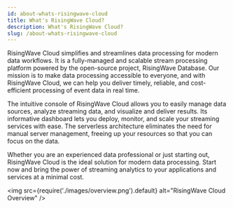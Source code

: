 ```yaml
---
id: about-whats-risingwave-cloud
title: What's RisingWave Cloud?
description: What's RisingWave Cloud?
slug: /about-whats-risingwave-cloud
---
```


RisingWave Cloud simplifies and streamlines data processing for modern data workflows. It is a fully-managed and scalable stream processing platform powered by the open-source project, RisingWave Database. Our mission is to make data processing accessible to everyone, and with RisingWave Cloud, we can help you deliver timely, reliable, and cost-efficient processing of event data in real time.

The intuitive console of RisingWave Cloud allows you to easily manage data sources, analyze streaming data, and visualize and deliver results. Its informative dashboard lets you deploy, monitor, and scale your streaming services with ease. The serverless architecture eliminates the need for manual server management, freeing up your resources so that you can focus on the data.

Whether you are an experienced data professional or just starting out, RisingWave Cloud is the ideal solution for modern data processing. Start now and bring the power of streaming analytics to your applications and services at a minimal cost.

<defaultButton text="Quickstart" cloud="quickstart" block/>
<p></p>

<img
  src={require('./images/overview.png').default}
  alt="RisingWave Cloud Overview"
/>